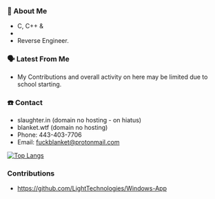 
### 📖 About Me
 - C, C++ &
 - 
 - Reverse Engineer.

### 🗣️ Latest From Me
 - My Contributions and overall activity on here may be limited due to school starting.

### ☎️ Contact
 - slaughter.in (domain no hosting - on hiatus)
 - blanket.wtf (domain no hosting)
 - Phone: 443-403-7706
 - Email: fuckblanket@protonmail.com
 
[![Top Langs](https://github-readme-stats.vercel.app/api/top-langs/?username=fuckblanket&layout=compact)](https://github.com/anuraghazra/github-readme-stats)


### Contributions
 - https://github.com/LightTechnologies/Windows-App
